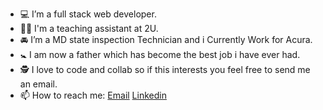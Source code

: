- 💻 I’m a full stack web developer.
- 👨‍🏫 I'm a teaching assistant at 2U.
- 🚘 I’m a MD state inspection Technician and i Currently Work for Acura.
- 🚼 I am now a father which has become the best job i have ever had.
- 🕵️ I love to code and collab so if this interests you feel free to send me an email.
- 📫 How to reach me: [Email](crisp73001@gmail.com) [Linkedin](https://www.linkedin.com/in/brian-crisp-265a39204/)
